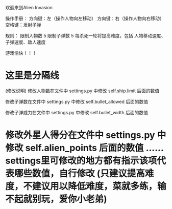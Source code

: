 欢迎来到Alien Invasion

操作手册：
方向键：左（操作人物向左移动）
方向键：右（操作人物向右移动）
空格键：发射子弹

规则：
限制人物数 5
限制子弹数 5
每杀死一轮将提高难度，包括 人物移动速度、子弹速度、敌人速度

游戏愉快！！！

这里是分隔线
====================================================
(修改说明)
修改人物数在文件中 settings.py 中修改 self.ship.limit 后面的数值

修改子弹数在文件中 settings.py 中修改 self.bullet_allowed 后面的数值

修改子弹威力在文件中 settings.py 中修改 self.bullet_width 后面的数值

修改外星人得分在文件中 settings.py 中修改 self.alien_points 后面的数值
......
settings里可修改的地方都有指示该项代表哪些数值，自行修改
(只建议提高难度，不建议用以降低难度，菜就多练，输不起就别玩，爱你小老弟)
=====================================================
